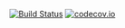 [![Build Status](https://travis-ci.org/toomastahves/template.svg?branch=master)](https://travis-ci.org/toomastahves/template)
[![codecov.io](https://codecov.io/github/toomastahves/template/coverage.svg?branch=master)](https://codecov.io/github/toomastahves/template?branch=master)
